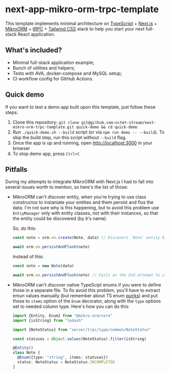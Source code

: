 # next-app-mikro-orm-trpc-template

This template implements minimal architecture on [TypeScript](https://www.typescriptlang.org/) + [Next.js](https://nextjs.org/) + [MikroORM](https://mikro-orm.io/) + [tRPC](https://trpc.io/) + [Tailwind CSS](https://tailwindcss.com/) stack to help you start your next full-stack React application.

## What's included?

* Minimal full-stack application example;
* Bunch of utilities and helpers;
* Tests with AVA, docker-compose and MySQL setup;
* CI workflow config for GitHub Actions.

## Quick demo

If you want to test a demo app built upon this template, just follow these steps:

1. Clone this repository: `git clone git@github.com:octet-stream/next-mikro-orm-trpc-template.git quick-demo && cd quick-demo`
2. Run `./quick-demo.sh --build` script (or via `npm run demo -- --build`). To skip the build step, run this script without `--build` flag.
3. Once the app is up and running, open [http://localhost:3000](http://localhost:3000) in your browser
4. To stop demo app, press `Ctrl+C`

## Pitfalls

During my attempts to integrate MikroORM with Next.js I had to fall into several issues worth to mention, so here's the list of those:

* MikroORM can't discover entity, when you're trying to use class constructos to instaniate your entities and them persist and flus the data. I'm not sure why is this happening, but to avoid this problem use `EntiyManager` only with entity classes, not with their instances, so that the entity could be discovered (by it's name).

  So, do this:

  ```ts
  const note = orm.em.create(Note, data) // Discovers `Note` entity by `Note.name` and then creates an instance of this entity class filled with given `data`

  await orm.em.persistAndFlush(note)
  ```

  Instead of this:

  ```ts
  const note = new Note(data)

  await orm.em.persistAndFlush(note) // Fails on the 2nd attempt to use it with the `Note` instance.
  ```

* MikroORM can't discover native TypeScipt enums if you were to define those in a separate file. To fix avoid this problem, you'll have to extract emun values manually (but remember about TS enum [quirks](https://youtu.be/jjMbPt_H3RQ)) and put those to `items` option of the `Enum` decorator, along with the `type` options set to needed column type. Here's how you can do this:

  ```ts
  import {Entity, Enum} from "@mikro-orm/core"
  import {isString} from "lodash"

  import {NoteStatus} from "server/trpc/type/common/NoteStatus"

  const statuses = Object.values(NoteStatus).filter(isString)

  @Entity()
  class Note {
    @Enum({type: "string", items: statuses})
    status: NoteStatus = NoteStatus.INCOMPLETED
  }
  ```
